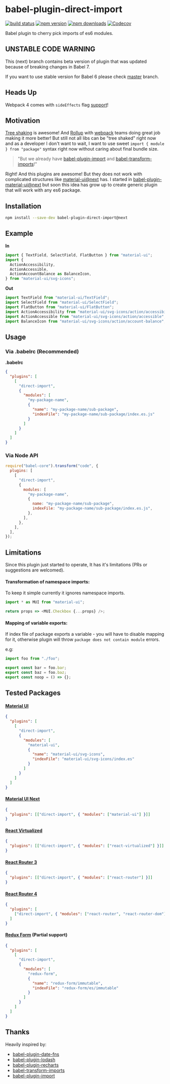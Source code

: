 # babel-plugin-direct-import

[![build status](https://img.shields.io/travis/umidbekkarimov/babel-plugin-direct-import/next.svg?style=flat-square)](https://travis-ci.org/umidbekkarimov/babel-plugin-direct-import)
[![npm version](https://img.shields.io/npm/v/babel-plugin-direct-import.svg?style=flat-square)](https://www.npmjs.com/package/babel-plugin-direct-import)
[![npm downloads](https://img.shields.io/npm/dm/babel-plugin-direct-import.svg?style=flat-square)](https://www.npmjs.com/package/babel-plugin-direct-import)
[![Codecov](https://img.shields.io/codecov/c/gh/umidbekkarimov/babel-plugin-direct-import.svg?style=flat-square)](https://codecov.io/gh/umidbekkarimov/babel-plugin-direct-import)

Babel plugin to cherry pick imports of es6 modules.

## UNSTABLE CODE WARNING

This (next) branch contains beta version of plugin that was updated because of
breaking changes in Babel 7.

If you want to use stable version for Babel 6 please check
[master](https://github.com/umidbekkarimov/babel-plugin-direct-import/tree/master)
branch.

## Heads Up

Webpack 4 comes with `sideEffects` flag
[support](https://github.com/webpack/webpack/tree/next/examples/side-effects)!

## Motivation

[Tree shaking](https://webpack.js.org/guides/tree-shaking/) is awesome! And
[Rollup](https://rollupjs.org/) with [webpack](https://webpack.js.org) teams
doing great job making it more better! But still not all libs can be "tree
shaked" right now and as a developer I don't want to wait, I want to use sweet
`import { module } from "package"` syntax right now without caring about final
bundle size.

> "But we already have
> [babel-plugin-import](https://github.com/ant-design/babel-plugin-import) and
> [babel-transform-imports](https://bitbucket.org/amctheatres/babel-transform-imports)!"

Right! And this plugins are awesome! But they does not work with complicated
structures like
[material-ui@next](https://github.com/callemall/material-ui/blob/next/src/index.js)
has. I started in
[babel-plugin-material-ui@next](https://github.com/umidbekkarimov/babel-plugin-material-ui/tree/next)
but soon this idea has grow up to create generic plugin that will work with any
es6 package.

## Installation

```bash
npm install --save-dev babel-plugin-direct-import@next
```

## Example

**In**

```javascript
import { TextField, SelectField, FlatButton } from "material-ui";
import {
  ActionAccessibility,
  ActionAccessible,
  ActionAccountBalance as BalanceIcon,
} from "material-ui/svg-icons";
```

**Out**

```javascript
import TextField from "material-ui/TextField";
import SelectField from "material-ui/SelectField";
import FlatButton from "material-ui/FlatButton";
import ActionAccessibility from "material-ui/svg-icons/action/accessibility";
import ActionAccessible from "material-ui/svg-icons/action/accessible";
import BalanceIcon from "material-ui/svg-icons/action/account-balance";
```

## Usage

### **Via .babelrc (Recommended)**

**.babelrc**

```json
{
  "plugins": [
    [
      "direct-import",
      {
        "modules": [
          "my-package-name",
          {
            "name": "my-package-name/sub-package",
            "indexFile": "my-package-name/sub-package/index.es.js"
          }
        ]
      }
    ]
  ]
}
```

### **Via Node API**

```javascript
require("babel-core").transform("code", {
  plugins: [
    [
      "direct-import",
      {
        modules: [
          "my-package-name",
          {
            name: "my-package-name/sub-package",
            indexFile: "my-package-name/sub-package/index.es.js",
          },
        ],
      },
    ],
  ],
});
```

## Limitations

Since this plugin just started to operate, It has it's limitations (PRs or
suggestions are welcomed).

#### Transformation of namespace imports:

To keep it simple currently it ignores namespace imports.

```javascript
import * as MUI from "material-ui";

return props => <MUI.Checkbox {...props} />;
```

#### Mapping of variable exports:

If index file of package exports a variable - you will have to disable mapping
for it, otherwise plugin will throw `package does not contain module` errors.

e.g:

```javascript
import foo from "./foo";

export const bar = foo.bar;
export const baz = foo.baz;
export const noop = () => {};
```

## Tested Packages

#### [Material UI](https://github.com/callemall/material-ui)

```json
{
  "plugins": [
    [
      "direct-import",
      {
        "modules": [
          "material-ui",
          {
            "name": "material-ui/svg-icons",
            "indexFile": "material-ui/svg-icons/index.es"
          }
        ]
      }
    ]
  ]
}
```

#### [Material UI Next](https://github.com/callemall/material-ui/tree/next)

```json
{
  "plugins": [["direct-import", { "modules": ["material-ui"] }]]
}
```

#### [React Virtualized](https://github.com/bvaughn/react-virtualized)

```json
{
  "plugins": [["direct-import", { "modules": ["react-virtualized"] }]]
}
```

#### [React Router 3](https://github.com/ReactTraining/react-router/tree/v3)

```json
{
  "plugins": [["direct-import", { "modules": ["react-router"] }]]
}
```

#### [React Router 4](https://github.com/ReactTraining/react-router)

```json
{
  "plugins": [
    ["direct-import", { "modules": ["react-router", "react-router-dom"] }]
  ]
}
```

#### [Redux Form](https://github.com/erikras/redux-form) (Partial support)

```json
{
  "plugins": [
    [
      "direct-import",
      {
        "modules": [
          "redux-form",
          {
            "name": "redux-form/immutable",
            "indexFile": "redux-form/es/immutable"
          }
        ]
      }
    ]
  ]
}
```

## Thanks

Heavily inspired by:

* [babel-plugin-date-fns](https://github.com/date-fns/babel-plugin-date-fns)
* [babel-plugin-lodash](https://github.com/lodash/babel-plugin-lodash)
* [babel-plugin-recharts](https://github.com/recharts/babel-plugin-recharts)
* [babel-transform-imports](https://bitbucket.org/amctheatres/babel-transform-imports)
* [babel-plugin-import](https://github.com/ant-design/babel-plugin-import)
